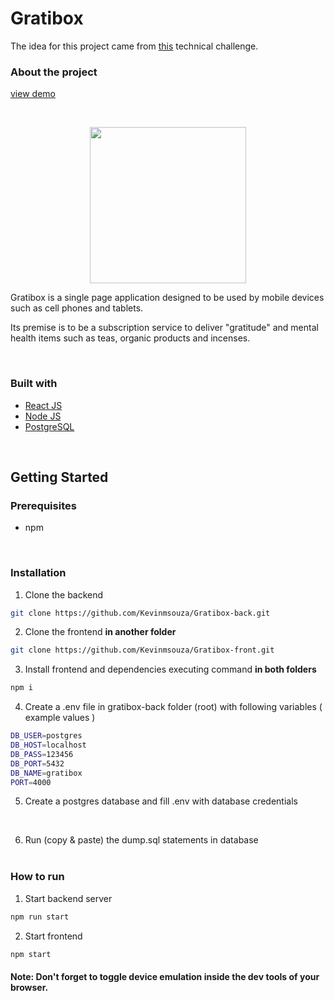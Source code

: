 # **Gratibox**

The idea for this project came from [this](https://github.com/driven-exercises/Projeto-GratiBox) technical challenge.

### **About the project**
[view demo](https://kms-gratibox-front.vercel.app/)

<br />
<p align="center">
    <img src="https://media.discordapp.net/attachments/285125331751534602/912425839663124520/unknown.png?width=328&height=543" width="250px">
<p>

Gratibox is a single page application designed to be used by mobile devices such as cell phones and tablets.

Its premise is to be a subscription service to deliver "gratitude" and mental health items such as teas, organic products and incenses.

<br />

### **Built with**

- [React JS](https://reactjs.org/)
- [Node JS](https://nodejs.org/en/)
- [PostgreSQL](https://www.postgresql.org/)

 <br />

## **Getting Started**

### **Prerequisites**

- npm

<br />

### **Installation**

1.  Clone the backend

```sh
git clone https://github.com/Kevinmsouza/Gratibox-back.git
```

2. Clone the frontend **in another folder**

```sh
git clone https://github.com/Kevinmsouza/Gratibox-front.git
```

3. Install frontend and dependencies executing command **in both folders**

```sh
npm i
```

4. Create a .env file in gratibox-back folder (root) with following variables ( example values )

```sh
DB_USER=postgres
DB_HOST=localhost
DB_PASS=123456
DB_PORT=5432
DB_NAME=gratibox
PORT=4000
```

5. Create a postgres database and fill .env with database credentials

   <br />

6. Run (copy & paste) the dump.sql statements in database
   <br />
   <br />

### **How to run**

1. Start backend server

```sh
npm run start
```

2. Start frontend

```sh
npm start
```

#### **Note**: Don't forget to toggle device emulation inside the dev tools of your browser.
